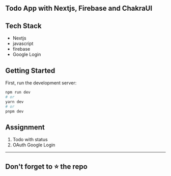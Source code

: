 ## Todo App with Nextjs, Firebase and ChakraUI

## Tech Stack
- Nextjs
- javascript
- firebase
- Google Login


## Getting Started

First, run the development server:

```bash
npm run dev
# or
yarn dev
# or
pnpm dev
```
## Assignment
1. Todo with status
2. OAuth Google Login

---

Don't forget to ⭐ the repo
- 
